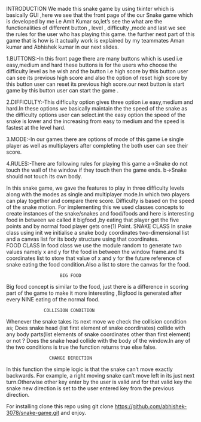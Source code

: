 INTRODUCTION
We made this snake game by using tkinter which is basically GUI ,here we see that the front page of the  our Snake game which is developed by me i.e Amit Kumar so,let’s see the what are the functionalities of different button , level , difficulty ,mode and last we see the rules for the user who has playing this game. the further next part of this game that is how is it actually work is explained by my teammates Aman kumar and Abhishek kumar in our next slides.

1.BUTTONS:-In this front page there are many buttons which is used i.e easy,medium and hard these buttons is for the users who choose the difficulty level as he wish and the button i.e high score by this button user can see its previous high score and also the option of reset high score by this button user can reset its previous high score.our next button is start game by this button user can start the game .

2.DIFFICULTY:-This difficulty option gives three option i.e easy,medium and hard.In these options we basically maintain the the speed of the snake as the difficulty options user can select.int the easy option the speed of the snake is lower and the increasing from easy to medium and the speed is fastest at the level hard.

3.MODE:-In our games there are options of mode of this game  i.e single player as well as multiplayers after completing the both user can see their score.

4.RULES:-There are following rules for playing this game
a→Snake do not touch the wall of the window if they touch then the           game ends.
b→Snake should not touch its own body.

In this snake game, we gave the features to play in three difficulty levels along with the modes as single and multiplayer mode.In which two players can play together and compare there score.
Difficulty is based on the speed of the snake motion.
		For implementing this we used classes concepts to create instances of the snake/snakes and food/foods and here is interesting food in between we called it bigfood ,by eating that player get the five points and by normal food player gets one(1)
Point. 
					SNAKE CLASS
In snake class using init we initialise a snake body coordinates two-dimensional list and a canvas list for its body structure using that coordinates.		
					 FOOD CLASS
In food class we use the module random to generate two values namely x and y for the food in between the window frame.and 
Its coordinates list to store that value of x and y for the future reference of snake eating the food condition.Also a list to store the canvas for the food.

					    BIG FOOD
Big food concept is similar to the food, just there is a difference in scoring part of the game to make it more interesting ,Bigfood is generated after every NINE eating of the normal food.

				  COLLISION CONDITION
Whenever the snake takes its next move we check the collision condition as; Does snake head (list first element of snake coordinates) collide with any body parts(list elements of snake coordinates other than first element)  or not ?  Does the snake head collide with the body of the window.In any of the two conditions is true the function returns true else false.

				    CHANGE DIRECTION

In this function the simple logic is that the snake can’t move exactly backwards. For example, a right moving snake can’t move left in its just next turn.Otherwise other key enter by the user is valid and for that valid key the snake new direction is set to the user entered key from the previous direction.


For installing clone this repo using 
git clone https://github.com/abhishek-3078/snake-game.git 
and enjoy.